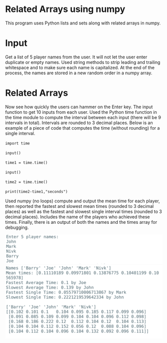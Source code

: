 # Related Arrays using numpy
This program uses Python lists and sets along with related arrays in numpy.

# Input
Get a list of 5 player names from the user. It will not let the user enter duplicate or empty names. Used string methods to strip leading and trailing whitespace and to make sure each name is capitalized. At the end of the process, the names are stored in a new random order in a numpy array.

# Related Arrays
Now see how quickly the users can hammer on the Enter key. The input function to get 10 inputs from each user. Used the Python time function in the time module to compute the interval between each input (there will be 9 intervals in total). Intervals are rounded to 3 decimal places.
Below is an example of a piece of code that computes the time (without rounding) for a single interval.

`import time`

`input()`

`time1 = time.time()`

`input()`

`time2 = time.time()`

`print(time2-time1,"seconds")`

Used numpy (no loops) compute and output the mean time for each player, then reported the fastest and slowest mean times (rounded to 3 decimal places) as well as the fastest and slowest single interval times (rounded to 3 decimal places). Includes the name of the players who achieved these times.
Finally, there is an output of both the names and the times array for debugging.

![alt text](https://github.com/prerakpatelca/related-arrays-numpy/blob/master/Screen%20Shot%202020-12-28%20at%203.44.23%20PM.png)
![alt text](https://github.com/prerakpatelca/related-arrays-numpy/blob/master/Screen%20Shot%202020-12-28%20at%203.44.40%20PM.png)
